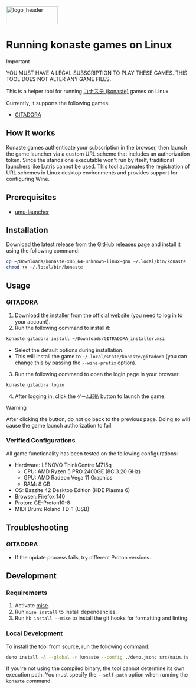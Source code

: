 <img width="140" height="49" alt="logo_header" src="https://github.com/user-attachments/assets/d69237a7-152d-4d10-9b47-6cb96cefb324" />

# Running konaste games on Linux

> [!IMPORTANT]
> YOU MUST HAVE A LEGAL SUBSCRIPTION TO PLAY THESE GAMES. THIS TOOL DOES NOT
> ALTER ANY GAME FILES.

This is a helper tool for running
[コナステ (konaste)](https://p.eagate.573.jp/game/eacloud/re/video/video_top.html)
games on Linux.

Currently, it supports the following games:

- [GITADORA](https://p.eagate.573.jp/game/eacgitadora/konagt/index.html)

## How it works

Konaste games authenticate your subscription in the browser, then launch the
game launcher via a custom URL scheme that includes an authorization token.
Since the standalone executable won't run by itself, traditional launchers like
Lutris cannot be used. This tool automates the registration of URL schemes in
Linux desktop environments and provides support for configuring Wine.

## Prerequisites

- [umu-launcher](https://github.com/Open-Wine-Components/umu-launcher)

## Installation

Download the latest release from the
[GitHub releases page](https://github.com/atty303/konaste-linux/releases) and
install it using the following command:

```bash
cp ~/Downloads/konaste-x86_64-unknown-linux-gnu ~/.local/bin/konaste
chmod +x ~/.local/bin/konaste
```

## Usage

### GITADORA

1. Download the installer from the
   [official website](https://p.eagate.573.jp/game/eacgitadora/konagt/download/installer.html)
   (you need to log in to your account).
2. Run the following command to install it:

```bash
konaste gitadora install ~/Downloads/GITRADORA_installer.msi
```

- Select the default options during installation.
- This will install the game to `~/.local/state/konaste/gitadora` (you can
  change this by passing the `--wine-prefix` option).

3. Run the following command to open the login page in your browser:

```bash
konaste gitadora login
```

4. After logging in, click the `ゲーム起動` button to launch the game.

> [!WARNING]
> After clicking the button, do not go back to the previous page. Doing so will
> cause the game launch authorization to fail.

### Verified Configurations

All game functionality has been tested on the following configurations:

- Hardware: LENOVO ThinkCentre M715q
    - CPU: AMD Ryzen 5 PRO 2400GE (8C 3.20 GHz)
    - GPU: AMD Radeon Vega 11 Graphics
    - RAM: 8 GB
- OS: Bazzite 42 Desktop Edition (KDE Plasma 6)
- Browser: Firefox 140
- Proton: GE-Proton10-8
- MIDI Drum: Roland TD-1 (USB)

## Troubleshooting

### GITADORA

- If the update process fails, try different Proton versions.

## Development

### Requirements

1. Activate [mise](https://mise.jdx.dev/).
2. Run `mise install` to install dependencies.
3. Run `hk install --mise` to install the git hooks for formatting and linting.

### Local Development

To install the tool from source, run the following command:

```bash
deno install -A --global -n konaste --config ./deno.jsonc src/main.ts
```

If you're not using the compiled binary, the tool cannot determine its own
execution path. You must specify the `--self-path` option when running the
`konaste` command.
